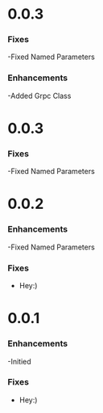 # 0.0.3
### Fixes

-Fixed Named Parameters
### Enhancements

-Added Grpc Class
# 0.0.3
### Fixes

-Fixed Named Parameters
# 0.0.2

### Enhancements

-Fixed Named Parameters

### Fixes

- Hey:)
# 0.0.1

### Enhancements

-Initied

### Fixes

- Hey:)
